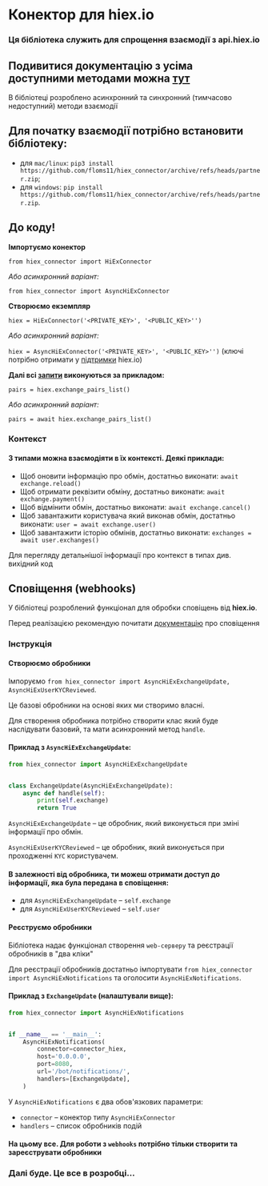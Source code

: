 Конектор для hiex.io
===
### Ця бібліотека служить для спрощення взаємодії з api.hiex.io

## Подивитися документацію з усіма доступними методами можна [тут](https://docs.hiex.io)

В бібліотеці розроблено асинхронний та синхронний (тимчасово недоступний) методи взаємодії

## Для початку взаємодії потрібно встановити бібліотеку:

* для `mac/linux`: `pip3 install https://github.com/floms11/hiex_connector/archive/refs/heads/partner.zip`;
* для `windows`: `pip install https://github.com/floms11/hiex_connector/archive/refs/heads/partner.zip`.

## До коду!

**Імпортуємо конектор**

`
from hiex_connector import HiExConnector
`

_Або асинхронний варіант:_

`
from hiex_connector import AsyncHiExConnector
`

**Створюємо екземпляр** 

`
hiex = HiExConnector('<PRIVATE_KEY>', '<PUBLIC_KEY>'')
`

_Або асинхронний варіант:_

`
hiex = AsyncHiExConnector('<PRIVATE_KEY>', '<PUBLIC_KEY>'')
`
 (ключі потрібно отримати у [підтримки](https://t.me/hiexio) hiex.io)

**Далі всі [запити](https://docs.hiex.io) виконуються за прикладом:** 

`
pairs = hiex.exchange_pairs_list()
`

_Або асинхронний варіант:_

`
pairs = await hiex.exchange_pairs_list()
`

### Контекст

#### З типами можна взаємодіяти в їх контексті. Деякі приклади:

* Щоб оновити інформацію про обмін, достатньо виконати: `await exchange.reload()`
* Щоб отримати реквізити обміну, достатньо виконати: `await exchange.payment()`
* Щоб відмінити обмін, достатньо виконати: `await exchange.cancel()`
* Щоб завантажити користувача який виконав обмін, достатньо виконати: `user = await exchange.user()`
* Щоб завантажити історію обмінів, достатньо виконати: `exchanges = await user.exchanges()`

Для перегляду детальнішої інформації про контекст в типах див. вихідний код

## Сповіщення (webhooks)

У бібліотеці розроблений функціонал для обробки сповіщень від **hiex.io**.

Перед реалізацією рекомендую почитати [документацію](https://docs.hiex.io/webhooks/) про сповіщення

### Інструкція
#### Створюємо обробники
Імпоруємо `from hiex_connector import AsyncHiExExchangeUpdate, AsyncHiExUserKYCReviewed`.

Це базові обробники на основі яких ми створимо власні.

Для створення обробника потрібно створити клас який буде наслідувати базовий, 
та мати асинхронний метод `handle`.

#### Приклад з `AsyncHiExExchangeUpdate`:
```python
from hiex_connector import AsyncHiExExchangeUpdate


class ExchangeUpdate(AsyncHiExExchangeUpdate):
    async def handle(self):
        print(self.exchange)
        return True
```
`AsyncHiExExchangeUpdate` – це обробник, який виконується при зміні інформації про обмін.

`AsyncHiExUserKYCReviewed` – це обробник, який виконується при проходженні `KYC` користувачем.

#### В залежності від обробника, ти можеш отримати доступ до інформації, яка була передана в сповіщення:

* для `AsyncHiExExchangeUpdate` – `self.exchange`
* для `AsyncHiExUserKYCReviewed` – `self.user`

#### Реєструємо обробники
Бібліотека надає функціонал створення `web-серверу` та реєстрації обробників в "два кліки"

Для реєстрації обробників достатньо імпортувати `from hiex_connector import AsyncHiExNotifications` та оголосити `AsyncHiExNotifications`.

#### Приклад з `ExchangeUpdate` (налаштували вище):
```python
from hiex_connector import AsyncHiExNotifications


if __name__ == '__main__':
    AsyncHiExNotifications(
        connector=connector_hiex,
        host='0.0.0.0',
        port=8080,
        url='/bot/notifications/',
        handlers=[ExchangeUpdate],
    )
```

У `AsyncHiExNotifications` є два обов'язкових параметри:
* `connector` – конектор типу `AsyncHiExConnector`
* `handlers` – список обробників подій

#### На цьому все. Для роботи з `webhooks` потрібно тільки створити та зареєструвати обробники


### Далі буде. Це все в розробці...